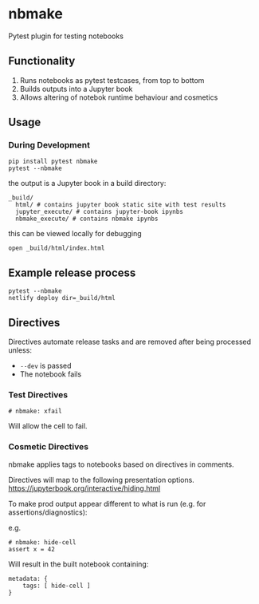 # nbmake

Pytest plugin for testing notebooks

## Functionality

1. Runs notebooks as pytest testcases, from top to bottom
2. Builds outputs into a Jupyter book
3. Allows altering of notebok runtime behaviour and cosmetics

## Usage

### During Development

```
pip install pytest nbmake
pytest --nbmake
```

the output is a Jupyter book in a build directory:

```
_build/
  html/ # contains jupyter book static site with test results
  jupyter_execute/ # contains jupyter-book ipynbs
  nbmake_execute/ # contains nbmake ipynbs
```

this can be viewed locally for debugging

```
open _build/html/index.html
```

## Example release process

```
pytest --nbmake
netlify deploy dir=_build/html
```

## Directives

Directives automate release tasks and are removed after being processed unless:

- `--dev` is passed
- The notebook fails

### Test Directives

```
# nbmake: xfail
```

Will allow the cell to fail.

### Cosmetic Directives

nbmake applies tags to notebooks based on directives in comments.

Directives will map to the following presentation options.
https://jupyterbook.org/interactive/hiding.html

To make prod output appear different to what is run (e.g. for assertions/diagnostics):

e.g.

```
# nbmake: hide-cell
assert x = 42
```

Will result in the built notebook containing:

```
metadata: {
    tags: [ hide-cell ]
}
```
